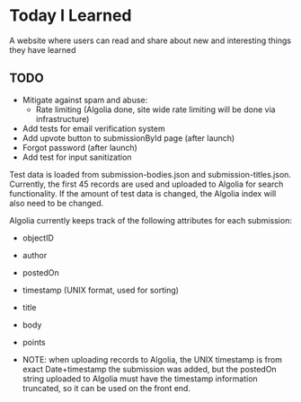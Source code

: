 # Today I Learned 
A website where users can read and share about new and
interesting things they have learned

## TODO
- Mitigate against spam and abuse:
    - Rate limiting (Algolia done, site wide rate limiting will be done via infrastructure)
- Add tests for email verification system
- Add upvote button to submissionById page (after launch)
- Forgot password (after launch)
- Add test for input sanitization

Test data is loaded from submission-bodies.json and submission-titles.json.
Currently, the first 45 records are used and uploaded to Algolia for search
functionality. If the amount of test data is changed, the Algolia index will
also need to be changed.

Algolia currently keeps track of the following attributes for each submission:
- objectID
- author
- postedOn
- timestamp (UNIX format, used for sorting)
- title
- body
- points
 

- NOTE: when uploading records to Algolia, the UNIX timestamp is from exact
  Date+timestamp the submission was added, but the postedOn string uploaded to
  Algolia must have the timestamp information truncated, so it can be used on
  the front end. 
